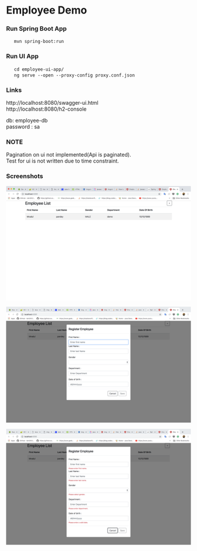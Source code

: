 # Employee Demo

### Run Spring Boot App
```
   mvn spring-boot:run
```

### Run UI App
```
   cd employee-ui-app/
   ng serve --open --proxy-config proxy.conf.json
```
### Links

http://localhost:8080/swagger-ui.html<br>
http://localhost:8080/h2-console<br>

db: employee-db<br>
password : sa

###  NOTE
Pagination on ui not implemented(Api is paginated).<br> 
Test for ui is not written due to time constraint.


### Screenshots 

![alt text](./images/EmployeeUiApp.png)

![alt text](./images/EmployeeUiApp-2.png)

![alt text](./images/EmployeeUiApp-3.png)
